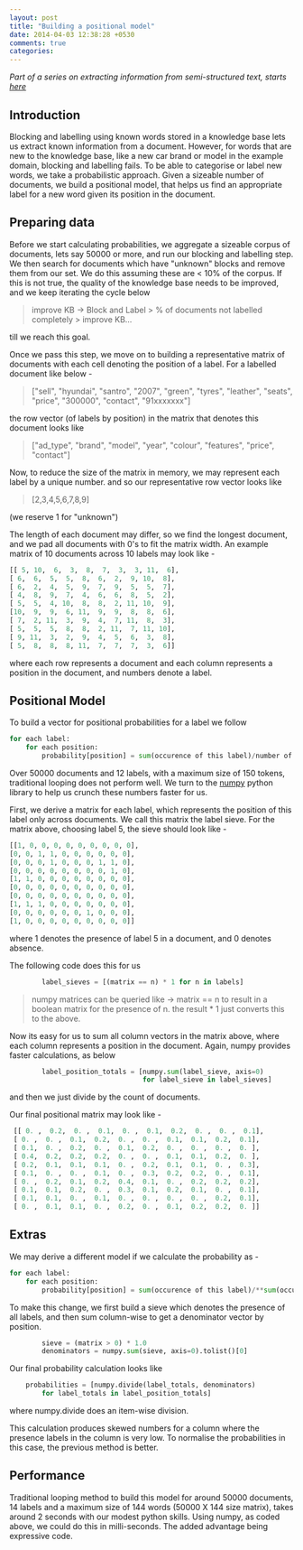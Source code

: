 ```yaml
---
layout: post
title: "Building a positional model"
date: 2014-04-03 12:38:28 +0530
comments: true
categories: 
---
```


*Part of a series on extracting information from semi-structured text, starts [here](../03/analysing-semi-structured-text-and-extracting-features.html)*

## Introduction ##

Blocking and labelling using known words stored in a knowledge base lets us extract known information from a document. However, for words that are new to the knowledge base, like a new car brand or model in the example domain, blocking and labelling fails. To be able to categorise or label new words, we take a probabilistic approach. Given a sizeable number of documents, we build a positional model, that helps us find an appropriate label for a new word given its position in the document.

## Preparing data ##

Before we start calculating probabilities, we aggregate a sizeable corpus of documents, lets say 50000 or more, and run our blocking and labelling step. We then search for documents which have "unknown" blocks and remove them from our set. We do this assuming these are < 10% of the corpus. If this is not true, the quality of the knowledge base needs to be improved, and we keep iterating the cycle below
> improve KB -> Block and Label > % of documents not labelled completely > improve KB...

till we reach this goal.

Once we pass this step, we move on to building a representative matrix of documents with each cell denoting the position of a label. For a labelled document like below -
> ["sell", "hyundai", "santro", "2007", "green", "tyres",  "leather", "seats", "price", "300000", "contact", "91xxxxxxx"]

the row vector (of labels by position) in the matrix that denotes this document looks like
> ["ad_type", "brand", "model", "year", "colour", "features", "price", "contact"]

Now, to reduce the size of the matrix in memory, we may represent each label by a unique number. and so our representative row vector looks like
> [2,3,4,5,6,7,8,9]

(we reserve 1 for "unknown")

The length of each document may differ, so we find the longest document, and we pad all documents with 0's to fit the matrix width. An example matrix of 10 documents across 10 labels may look like -

``` python
[[ 5, 10,  6,  3,  8,  7,  3,  3, 11,  6],
[ 6,  6,  5,  5,  8,  6,  2,  9, 10,  8],
[ 6,  2,  4,  5,  9,  7,  9,  5,  5,  7],
[ 4,  8,  9,  7,  4,  6,  6,  8,  5,  2],
[ 5,  5,  4, 10,  8,  8,  2, 11, 10,  9],
[10,  9,  9,  6, 11,  9,  9,  8,  8,  6],
[ 7,  2, 11,  3,  9,  4,  7, 11,  8,  3],
[ 5,  5,  5,  8,  8,  2, 11,  7, 11, 10],
[ 9, 11,  3,  2,  9,  4,  5,  6,  3,  8],
[ 5,  8,  8,  8, 11,  7,  7,  7,  3,  6]]
```

where each row represents a document and each column represents a position in the document, and numbers denote a label.

## Positional Model ##

To build a vector for positional probabilities for a label we follow

>
``` python
for each label:
	for each position:
		probability[position] = sum(occurence of this label)/number of documents
```
Over 50000 documents and 12 labels, with a maximum size of 150 tokens, traditional looping does not perform well. We turn to the [numpy](http://www.numpy.org) python library to help us crunch these numbers faster for us.

First, we derive a matrix for each label, which represents the position of this label only across documents. We call this matrix the label sieve. For the matrix above, choosing label 5, the sieve should look like -

``` python
[[1, 0, 0, 0, 0, 0, 0, 0, 0, 0],
[0, 0, 1, 1, 0, 0, 0, 0, 0, 0],
[0, 0, 0, 1, 0, 0, 0, 1, 1, 0],
[0, 0, 0, 0, 0, 0, 0, 0, 1, 0],
[1, 1, 0, 0, 0, 0, 0, 0, 0, 0],
[0, 0, 0, 0, 0, 0, 0, 0, 0, 0],
[0, 0, 0, 0, 0, 0, 0, 0, 0, 0],
[1, 1, 1, 0, 0, 0, 0, 0, 0, 0],
[0, 0, 0, 0, 0, 0, 1, 0, 0, 0],
[1, 0, 0, 0, 0, 0, 0, 0, 0, 0]]
```

where 1 denotes the presence of label 5 in a document, and 0 denotes absence.

The following code does this for us

``` python
        label_sieves = [(matrix == n) * 1 for n in labels]

```

> numpy matrices can be queried like -> matrix == n to result in a boolean matrix for the presence of n. the result * 1 just converts this to the above.

Now its easy for us to sum all column vectors in the matrix above, where each column represents a position in the document. Again, numpy provides faster calculations, as below

``` python
        label_position_totals = [numpy.sum(label_sieve, axis=0)
                                 for label_sieve in label_sieves]

```

and then we just divide by the count of documents.

Our final positional matrix may look like -

``` python
 [[ 0. ,  0.2,  0. ,  0.1,  0. ,  0.1,  0.2,  0. ,  0. ,  0.1],
 [ 0. ,  0. ,  0.1,  0.2,  0. ,  0. ,  0.1,  0.1,  0.2,  0.1],
 [ 0.1,  0. ,  0.2,  0. ,  0.1,  0.2,  0. ,  0. ,  0. ,  0. ],
 [ 0.4,  0.2,  0.2,  0.2,  0. ,  0. ,  0.1,  0.1,  0.2,  0. ],
 [ 0.2,  0.1,  0.1,  0.1,  0. ,  0.2,  0.1,  0.1,  0. ,  0.3],
 [ 0.1,  0. ,  0. ,  0.1,  0. ,  0.3,  0.2,  0.2,  0. ,  0.1],
 [ 0. ,  0.2,  0.1,  0.2,  0.4,  0.1,  0. ,  0.2,  0.2,  0.2],
 [ 0.1,  0.1,  0.2,  0. ,  0.3,  0.1,  0.2,  0.1,  0. ,  0.1],
 [ 0.1,  0.1,  0. ,  0.1,  0. ,  0. ,  0. ,  0. ,  0.2,  0.1],
 [ 0. ,  0.1,  0.1,  0. ,  0.2,  0. ,  0.1,  0.2,  0.2,  0. ]]
```


## Extras ##

We may derive a different model if we calculate the probability as -

>
``` python
for each label:
	for each position:
		probability[position] = sum(occurence of this label)/**sum(occurance of any label other than 0)**
```

To make this change, we first build a sieve which denotes the presence of all labels, and then sum column-wise to get a denominator vector by position.
``` python
        sieve = (matrix > 0) * 1.0
        denominators = numpy.sum(sieve, axis=0).tolist()[0]

```

Our final probability calculation looks like
``` python
	probabilities = [numpy.divide(label_totals, denominators)
        for label_totals in label_position_totals]


```
where numpy.divide does an item-wise division.

This calculation produces skewed numbers for a column where the presence labels in the column is very low. To normalise the probabilities in this case, the previous method is better.

## Performance ##

Traditional looping method to build this model for around 50000 documents, 14 labels and a maximum size of 144 words (50000 X 144 size matrix), takes around 2 seconds with our modest python skills. Using numpy, as coded above, we could do this in milli-seconds. The added advantage being expressive code.
